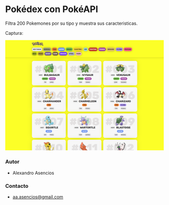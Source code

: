 # Pokédex con PokéAPI
Filtra 200 Pokemones por su tipo y muestra sus caracteristicas.

Captura:

![Imagen del proyecto](./img/screenshot.png)

### Autor
- Alexandro Asencios

### Contacto
- [aa.asencios@gmail.com](mailto:aa.asenciosg@gmail.com)
